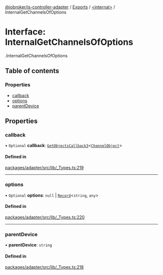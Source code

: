[@iobroker/js-controller-adapter](../README.md) / [Exports](../modules.md) / [<internal\>](../modules/internal_.md) / InternalGetChannelsOfOptions

# Interface: InternalGetChannelsOfOptions

[<internal>](../modules/internal_.md).InternalGetChannelsOfOptions

## Table of contents

### Properties

- [callback](internal_.InternalGetChannelsOfOptions.md#callback)
- [options](internal_.InternalGetChannelsOfOptions.md#options)
- [parentDevice](internal_.InternalGetChannelsOfOptions.md#parentdevice)

## Properties

### callback

• `Optional` **callback**: [`GetObjectsCallback3`](../modules/internal_.md#getobjectscallback3)<[`ChannelObject`](internal_.ChannelObject.md)\>

#### Defined in

[packages/adapter/src/lib/_Types.ts:219](https://github.com/ioBroker/ioBroker.js-controller/blob/8ea66616/packages/adapter/src/lib/_Types.ts#L219)

___

### options

• `Optional` **options**: ``null`` \| [`Record`](../modules/internal_.md#record)<`string`, `any`\>

#### Defined in

[packages/adapter/src/lib/_Types.ts:220](https://github.com/ioBroker/ioBroker.js-controller/blob/8ea66616/packages/adapter/src/lib/_Types.ts#L220)

___

### parentDevice

• **parentDevice**: `string`

#### Defined in

[packages/adapter/src/lib/_Types.ts:218](https://github.com/ioBroker/ioBroker.js-controller/blob/8ea66616/packages/adapter/src/lib/_Types.ts#L218)

